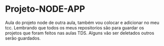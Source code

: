 # Projeto-NODE-APP

Aula do projeto node de outra aula, também vou colocar e adicionar no meu tcc.
Lembrando que todos os meus repositorios são para guardar os projetos que foram 
feitos nas aulas TDS. Alguns vão ser deletados outros serão guardados.

